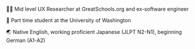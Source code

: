 🕵️‍♀️ Mid level UX Researcher at GreatSchools.org and ex-software engineer

🌱 Part time student at the University of Washington

🌏 Native English, working proficient Japanese (JLPT N2-N1), beginning German (A1-A2)
